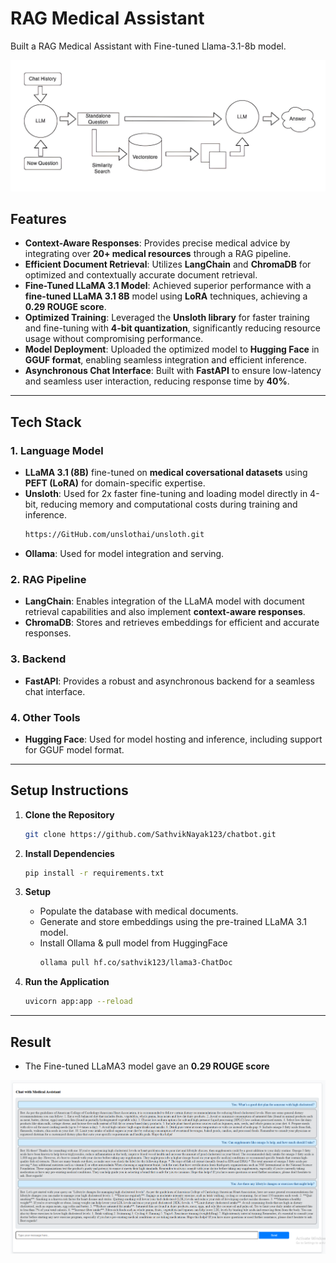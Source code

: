 # RAG Medical Assistant

Built a RAG Medical Assistant with Fine-tuned Llama-3.1-8b model.

![architecture](docs/1_lBVfMJ__9NjgKYiKI6mp4A.png)

## Features

- **Context-Aware Responses**: Provides precise medical advice by integrating over **20+ medical resources** through a RAG pipeline.
- **Efficient Document Retrieval**: Utilizes **LangChain** and **ChromaDB** for optimized and contextually accurate document retrieval.
- **Fine-Tuned LLaMA 3.1 Model**: Achieved superior performance with a **fine-tuned LLaMA 3.1 8B** model using **LoRA** techniques, achieving a **0.29 ROUGE score**.
- **Optimized Training**: Leveraged the **Unsloth library** for faster training and fine-tuning with **4-bit quantization**, significantly reducing resource usage without compromising performance.
- **Model Deployment**: Uploaded the optimized model to **Hugging Face** in **GGUF format**, enabling seamless integration and efficient inference.
- **Asynchronous Chat Interface**: Built with **FastAPI** to ensure low-latency and seamless user interaction, reducing response time by **40%**.

---

## Tech Stack

### 1. Language Model
- **LLaMA 3.1 (8B)** fine-tuned on **medical coversational datasets** using **PEFT (LoRA)** for domain-specific expertise.
- **Unsloth**: Used for 2x faster fine-tuning and loading model directly in 4-bit, reducing memory and computational costs during training and inference.
    ```bash
    https://GitHub.com/unslothai/unsloth.git
    ```
- **Ollama**: Used for model integration and serving.

### 2. RAG Pipeline
- **LangChain**: Enables integration of the LLaMA model with document retrieval capabilities and also implement **context-aware responses**.
- **ChromaDB**: Stores and retrieves embeddings for efficient and accurate responses.

### 3. Backend
- **FastAPI**: Provides a robust and asynchronous backend for a seamless chat interface.

### 4. Other Tools
- **Hugging Face**: Used for model hosting and inference, including support for GGUF model format.

---

## Setup Instructions

1. **Clone the Repository**
   ```bash
   git clone https://github.com/SathvikNayak123/chatbot.git
   ```

2. **Install Dependencies**
   ```bash
   pip install -r requirements.txt
   ```

3. **Setup**
   - Populate the database with medical documents.
   - Generate and store embeddings using the pre-trained LLaMA 3.1 model.
   - Install Ollama & pull model from HuggingFace
        ```bash
        ollama pull hf.co/sathvik123/llama3-ChatDoc
        ```

4. **Run the Application**
   ```bash
   uvicorn app:app --reload
   ```

---

## Result

- The Fine-tuned LLaMA3 model gave an **0.29 ROUGE score**

![sample-chat](docs/Screenshot%202024-12-16%20160214.png)



